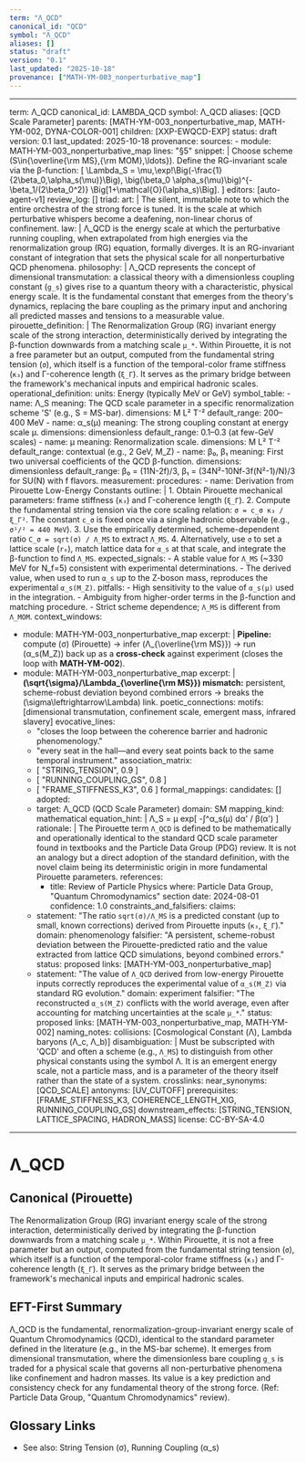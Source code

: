 ```yaml
---
term: "Λ_QCD"
canonical_id: "QCD"
symbol: "Λ_QCD"
aliases: []
status: "draft"
version: "0.1"
last_updated: "2025-10-18"
provenance: ["MATH-YM-003_nonperturbative_map"]
---
```


---
term: Λ_QCD
canonical_id: LAMBDA_QCD
symbol: Λ_QCD
aliases: [QCD Scale Parameter]
parents: [MATH-YM-003_nonperturbative_map, MATH-YM-002, DYNA-COLOR-001]
children: [XXP-EWQCD-EXP]
status: draft
version: 0.1
last_updated: 2025-10-18
provenance:
  sources:
    - module: MATH-YM-003_nonperturbative_map
      lines: "§5"
      snippet: |
        Choose scheme (S\in{\overline{\rm MS},{\rm MOM},\ldots}). Define the RG-invariant scale via the β-function:
        [
        \Lambda_S = \mu,\exp!\Big(-\frac{1}{2\beta_0,\alpha_s(\mu)}\Big),
        \big(\beta_0 \alpha_s(\mu)\big)^{-\beta_1/(2\beta_0^2)}
        \Big[1+\mathcal{O}(\alpha_s)\Big].
        ]
  editors: [auto-agent-v1]
  review_log: []
triad:
  art: |
    The silent, immutable note to which the entire orchestra of the strong force is tuned. It is the scale at which perturbative whispers become a deafening, non-linear chorus of confinement.
  law: |
    Λ_QCD is the energy scale at which the perturbative running coupling, when extrapolated from high energies via the renormalization group (RG) equation, formally diverges. It is an RG-invariant constant of integration that sets the physical scale for all nonperturbative QCD phenomena.
  philosophy: |
    Λ_QCD represents the concept of dimensional transmutation: a classical theory with a dimensionless coupling constant (`g_s`) gives rise to a quantum theory with a characteristic, physical energy scale. It is the fundamental constant that emerges from the theory's dynamics, replacing the bare coupling as the primary input and anchoring all predicted masses and tensions to a measurable value.
pirouette_definition: |
  The Renormalization Group (RG) invariant energy scale of the strong interaction, deterministically derived by integrating the β-function downwards from a matching scale `μ_*`. Within Pirouette, it is not a free parameter but an output, computed from the fundamental string tension (`σ`), which itself is a function of the temporal-color frame stiffness (`κ₃`) and Γ-coherence length (`ξ_Γ`). It serves as the primary bridge between the framework's mechanical inputs and empirical hadronic scales.
operational_definition:
  units: Energy (typically MeV or GeV)
  symbol_table:
    - name: Λ_S
      meaning: The QCD scale parameter in a specific renormalization scheme 'S' (e.g., S = MS-bar).
      dimensions: M L² T⁻²
      default_range: 200–400 MeV
    - name: α_s(μ)
      meaning: The strong coupling constant at energy scale μ.
      dimensions: dimensionless
      default_range: 0.1–0.3 (at few-GeV scales)
    - name: μ
      meaning: Renormalization scale.
      dimensions: M L² T⁻²
      default_range: contextual (e.g., 2 GeV, M_Z)
    - name: β₀, β₁
      meaning: First two universal coefficients of the QCD β-function.
      dimensions: dimensionless
      default_range: β₀ = (11N-2f)/3, β₁ = (34N²-10Nf-3f(N²-1)/N)/3 for SU(N) with f flavors.
  measurement:
    procedures:
      - name: Derivation from Pirouette Low-Energy Constants
        outline: |
          1. Obtain Pirouette mechanical parameters: frame stiffness (`κ₃`) and Γ-coherence length (`ξ_Γ`).
          2. Compute the fundamental string tension via the core scaling relation: `σ = c_σ κ₃ / ξ_Γ²`. The constant `c_σ` is fixed once via a single hadronic observable (e.g., `σ¹/² = 440 MeV`).
          3. Use the empirically determined, scheme-dependent ratio `C_σ = sqrt(σ) / Λ_MS` to extract `Λ_MS`.
          4. Alternatively, use `σ` to set a lattice scale (`r₀`), match lattice data for `α_s` at that scale, and integrate the β-function to find `Λ_MS`.
        expected_signals:
          - A stable value for `Λ_MS` (~330 MeV for N_f=5) consistent with experimental determinations.
          - The derived value, when used to run `α_s` up to the Z-boson mass, reproduces the experimental `α_s(M_Z)`.
        pitfalls:
          - High sensitivity to the value of `α_s(μ)` used in the integration.
          - Ambiguity from higher-order terms in the β-function and matching procedure.
          - Strict scheme dependence; `Λ_MS` is different from `Λ_MOM`.
context_windows:
  - module: MATH-YM-003_nonperturbative_map
    excerpt: |
      **Pipeline:** compute (σ) (Pirouette) → infer (Λ_{\overline{\rm MS}}) → run (α_s(M_Z)) back up as a **cross-check** against experiment (closes the loop with **MATH-YM-002**).
  - module: MATH-YM-003_nonperturbative_map
    excerpt: |
      **(\sqrt{\sigma}/\Lambda_{\overline{\rm MS}}) mismatch:** persistent, scheme-robust deviation beyond combined errors → breaks the (\sigma\leftrightarrow\Lambda) link.
poetic_connections:
  motifs: [dimensional transmutation, confinement scale, emergent mass, infrared slavery]
  evocative_lines:
    - "closes the loop between the coherence barrier and hadronic phenomenology."
    - "every seat in the hall—and every seat points back to the same temporal instrument."
  association_matrix:
    - [ "STRING_TENSION", 0.9 ]
    - [ "RUNNING_COUPLING_GS", 0.8 ]
    - [ "FRAME_STIFFNESS_K3", 0.6 ]
formal_mappings:
  candidates: []
  adopted:
    - target: Λ_QCD (QCD Scale Parameter)
      domain: SM
      mapping_kind: mathematical
      equation_hint: |
        Λ_S = μ exp[ -∫^α_s(μ) dα' / β(α') ]
      rationale: |
        The Pirouette term `Λ_QCD` is defined to be mathematically and operationally identical to the standard QCD scale parameter found in textbooks and the Particle Data Group (PDG) review. It is not an analogy but a direct adoption of the standard definition, with the novel claim being its deterministic origin in more fundamental Pirouette parameters.
      references:
        - title: Review of Particle Physics
          where: Particle Data Group, "Quantum Chromodynamics" section
          date: 2024-08-01
      confidence: 1.0
constraints_and_falsifiers:
  claims:
    - statement: "The ratio `sqrt(σ)/Λ_MS` is a predicted constant (up to small, known corrections) derived from Pirouette inputs (`κ₃`, `ξ_Γ`)."
      domain: phenomenology
      falsifier: "A persistent, scheme-robust deviation between the Pirouette-predicted ratio and the value extracted from lattice QCD simulations, beyond combined errors."
      status: proposed
      links: [MATH-YM-003_nonperturbative_map]
    - statement: "The value of `Λ_QCD` derived from low-energy Pirouette inputs correctly reproduces the experimental value of `α_s(M_Z)` via standard RG evolution."
      domain: experiment
      falsifier: "The reconstructed `α_s(M_Z)` conflicts with the world average, even after accounting for matching uncertainties at the scale `μ_*`."
      status: proposed
      links: [MATH-YM-003_nonperturbative_map, MATH-YM-002]
naming_notes:
  collisions: [Cosmological Constant (Λ), Lambda baryons (Λ_c, Λ_b)]
  disambiguation: |
    Must be subscripted with 'QCD' and often a scheme (e.g., `Λ_MS`) to distinguish from other physical constants using the symbol Λ. It is an emergent energy scale, not a particle mass, and is a parameter of the theory itself rather than the state of a system.
crosslinks:
  near_synonyms: [QCD_SCALE]
  antonyms: [UV_CUTOFF]
  prerequisites: [FRAME_STIFFNESS_K3, COHERENCE_LENGTH_XIG, RUNNING_COUPLING_GS]
  downstream_effects: [STRING_TENSION, LATTICE_SPACING, HADRON_MASS]
license: CC-BY-SA-4.0
---

# Λ_QCD

## Canonical (Pirouette)
The Renormalization Group (RG) invariant energy scale of the strong interaction, deterministically derived by integrating the β-function downwards from a matching scale `μ_*`. Within Pirouette, it is not a free parameter but an output, computed from the fundamental string tension (`σ`), which itself is a function of the temporal-color frame stiffness (`κ₃`) and Γ-coherence length (`ξ_Γ`). It serves as the primary bridge between the framework's mechanical inputs and empirical hadronic scales.

## EFT-First Summary
Λ_QCD is the fundamental, renormalization-group-invariant energy scale of Quantum Chromodynamics (QCD), identical to the standard parameter defined in the literature (e.g., in the MS-bar scheme). It emerges from dimensional transmutation, where the dimensionless bare coupling `g_s` is traded for a physical scale that governs all non-perturbative phenomena like confinement and hadron masses. Its value is a key prediction and consistency check for any fundamental theory of the strong force. (Ref: Particle Data Group, "Quantum Chromodynamics" review).

## Glossary Links
- See also: String Tension (σ), Running Coupling (α_s)